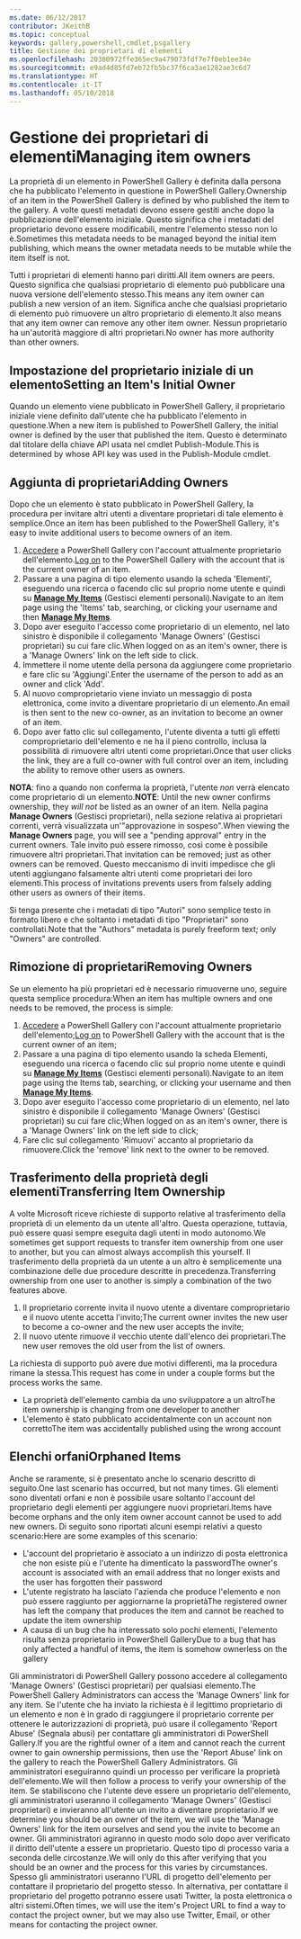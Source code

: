 ```yaml
---
ms.date: 06/12/2017
contributor: JKeithB
ms.topic: conceptual
keywords: gallery,powershell,cmdlet,psgallery
title: Gestione dei proprietari di elementi
ms.openlocfilehash: 20380972ffe365ec9a479073fdf7e7f0eb1ee34e
ms.sourcegitcommit: e9ad4d85fd7eb72fb5bc37f6ca3ae1282ae3c6d7
ms.translationtype: HT
ms.contentlocale: it-IT
ms.lasthandoff: 05/10/2018
---
```

# <a name="managing-item-owners"></a><span data-ttu-id="7560f-103">Gestione dei proprietari di elementi</span><span class="sxs-lookup"><span data-stu-id="7560f-103">Managing item owners</span></span>

<span data-ttu-id="7560f-104">La proprietà di un elemento in PowerShell Gallery è definita dalla persona che ha pubblicato l'elemento in questione in PowerShell Gallery.</span><span class="sxs-lookup"><span data-stu-id="7560f-104">Ownership of an item in the PowerShell Gallery is defined by who published the item to the gallery.</span></span>
<span data-ttu-id="7560f-105">A volte questi metadati devono essere gestiti anche dopo la pubblicazione dell'elemento iniziale. Questo significa che i metadati del proprietario devono essere modificabili, mentre l'elemento stesso non lo è.</span><span class="sxs-lookup"><span data-stu-id="7560f-105">Sometimes this metadata needs to be managed beyond the initial item publishing, which means the owner metadata needs to be mutable while the item itself is not.</span></span>

<span data-ttu-id="7560f-106">Tutti i proprietari di elementi hanno pari diritti.</span><span class="sxs-lookup"><span data-stu-id="7560f-106">All item owners are peers.</span></span>
<span data-ttu-id="7560f-107">Questo significa che qualsiasi proprietario di elemento può pubblicare una nuova versione dell'elemento stesso.</span><span class="sxs-lookup"><span data-stu-id="7560f-107">This means any item owner can publish a new version of an item.</span></span> <span data-ttu-id="7560f-108">Significa anche che qualsiasi proprietario di elemento può rimuovere un altro proprietario di elemento.</span><span class="sxs-lookup"><span data-stu-id="7560f-108">It also means that any item owner can remove any other item owner.</span></span>
<span data-ttu-id="7560f-109">Nessun proprietario ha un'autorità maggiore di altri proprietari.</span><span class="sxs-lookup"><span data-stu-id="7560f-109">No owner has more authority than other owners.</span></span>

## <a name="setting-an-items-initial-owner"></a><span data-ttu-id="7560f-110">Impostazione del proprietario iniziale di un elemento</span><span class="sxs-lookup"><span data-stu-id="7560f-110">Setting an Item's Initial Owner</span></span>

<span data-ttu-id="7560f-111">Quando un elemento viene pubblicato in PowerShell Gallery, il proprietario iniziale viene definito dall'utente che ha pubblicato l'elemento in questione.</span><span class="sxs-lookup"><span data-stu-id="7560f-111">When a new item is published to PowerShell Gallery, the initial owner is defined by the user that published the item.</span></span> <span data-ttu-id="7560f-112">Questo è determinato dal titolare della chiave API usata nel cmdlet Publish-Module.</span><span class="sxs-lookup"><span data-stu-id="7560f-112">This is determined by whose API key was used in the Publish-Module cmdlet.</span></span>

## <a name="adding-owners"></a><span data-ttu-id="7560f-113">Aggiunta di proprietari</span><span class="sxs-lookup"><span data-stu-id="7560f-113">Adding Owners</span></span>

<span data-ttu-id="7560f-114">Dopo che un elemento è stato pubblicato in PowerShell Gallery, la procedura per invitare altri utenti a diventare proprietari di tale elemento è semplice.</span><span class="sxs-lookup"><span data-stu-id="7560f-114">Once an item has been published to the PowerShell Gallery, it's easy to invite additional users to become owners of an item.</span></span>

1. <span data-ttu-id="7560f-115">[Accedere](https://powershellgallery.com/users/account/LogOn) a PowerShell Gallery con l'account attualmente proprietario dell'elemento.</span><span class="sxs-lookup"><span data-stu-id="7560f-115">[Log on](https://powershellgallery.com/users/account/LogOn) to the PowerShell Gallery with the account that is the current owner of an item.</span></span>
2. <span data-ttu-id="7560f-116">Passare a una pagina di tipo elemento usando la scheda 'Elementi', eseguendo una ricerca o facendo clic sul proprio nome utente e quindi su [**Manage My Items**](https://www.powershellgallery.com/account/Packages) (Gestisci elementi personali).</span><span class="sxs-lookup"><span data-stu-id="7560f-116">Navigate to an item page using the 'Items' tab, searching, or clicking your username and then [**Manage My Items**](https://www.powershellgallery.com/account/Packages).</span></span>
3. <span data-ttu-id="7560f-117">Dopo aver eseguito l'accesso come proprietario di un elemento, nel lato sinistro è disponibile il collegamento 'Manage Owners' (Gestisci proprietari) su cui fare clic.</span><span class="sxs-lookup"><span data-stu-id="7560f-117">When logged on as an item's owner, there is a 'Manage Owners' link on the left side to click.</span></span>
4. <span data-ttu-id="7560f-118">Immettere il nome utente della persona da aggiungere come proprietario e fare clic su 'Aggiungi'.</span><span class="sxs-lookup"><span data-stu-id="7560f-118">Enter the username of the person to add as an owner and click 'Add'.</span></span>
5. <span data-ttu-id="7560f-119">Al nuovo comproprietario viene inviato un messaggio di posta elettronica, come invito a diventare proprietario di un elemento.</span><span class="sxs-lookup"><span data-stu-id="7560f-119">An email is then sent to the new co-owner, as an invitation to become an owner of an item.</span></span>
6. <span data-ttu-id="7560f-120">Dopo aver fatto clic sul collegamento, l'utente diventa a tutti gli effetti comproprietario dell'elemento e ne ha il pieno controllo, inclusa la possibilità di rimuovere altri utenti come proprietari.</span><span class="sxs-lookup"><span data-stu-id="7560f-120">Once that user clicks the link, they are a full co-owner with full control over an item, including the ability to remove other users as owners.</span></span>

<span data-ttu-id="7560f-121">**NOTA**: fino a quando non conferma la proprietà, l'utente *non* verrà elencato come proprietario di un elemento.</span><span class="sxs-lookup"><span data-stu-id="7560f-121">**NOTE**: Until the new owner confirms ownership, they *will not* be listed as an owner of an item.</span></span>
<span data-ttu-id="7560f-122">Nella pagina **Manage Owners** (Gestisci proprietari), nella sezione relativa ai proprietari correnti, verrà visualizzata un'"approvazione in sospeso".</span><span class="sxs-lookup"><span data-stu-id="7560f-122">When viewing the **Manage Owners** page, you will see a "pending approval" entry in the current owners.</span></span>
<span data-ttu-id="7560f-123">Tale invito può essere rimosso, così come è possibile rimuovere altri proprietari.</span><span class="sxs-lookup"><span data-stu-id="7560f-123">That invitation can be removed; just as other owners can be removed.</span></span>
<span data-ttu-id="7560f-124">Questo meccanismo di inviti impedisce che gli utenti aggiungano falsamente altri utenti come proprietari dei loro elementi.</span><span class="sxs-lookup"><span data-stu-id="7560f-124">This process of invitations prevents users from falsely adding other users as owners of their items.</span></span>

<span data-ttu-id="7560f-125">Si tenga presente che i metadati di tipo "Autori" sono semplice testo in formato libero e che soltanto i metadati di tipo "Proprietari" sono controllati.</span><span class="sxs-lookup"><span data-stu-id="7560f-125">Note that the "Authors" metadata is purely freeform text; only "Owners" are controlled.</span></span>


## <a name="removing-owners"></a><span data-ttu-id="7560f-126">Rimozione di proprietari</span><span class="sxs-lookup"><span data-stu-id="7560f-126">Removing Owners</span></span>

<span data-ttu-id="7560f-127">Se un elemento ha più proprietari ed è necessario rimuoverne uno, seguire questa semplice procedura:</span><span class="sxs-lookup"><span data-stu-id="7560f-127">When an item has multiple owners and one needs to be removed, the process is simple:</span></span>

1. <span data-ttu-id="7560f-128">[Accedere](https://powershellgallery.com/users/account/LogOn) a PowerShell Gallery con l'account attualmente proprietario dell'elemento;</span><span class="sxs-lookup"><span data-stu-id="7560f-128">[Log on](https://powershellgallery.com/users/account/LogOn) to PowerShell Gallery with the account that is the current owner of an item;</span></span>
2. <span data-ttu-id="7560f-129">Passare a una pagina di tipo elemento usando la scheda Elementi, eseguendo una ricerca o facendo clic sul proprio nome utente e quindi su [**Manage My Items**](https://www.powershellgallery.com/account/Packages) (Gestisci elementi personali).</span><span class="sxs-lookup"><span data-stu-id="7560f-129">Navigate to an item page using the Items tab, searching, or clicking your username and then [**Manage My Items**](https://www.powershellgallery.com/account/Packages).</span></span>
3. <span data-ttu-id="7560f-130">Dopo aver eseguito l'accesso come proprietario di un elemento, nel lato sinistro è disponibile il collegamento 'Manage Owners' (Gestisci proprietari) su cui fare clic;</span><span class="sxs-lookup"><span data-stu-id="7560f-130">When logged on as an item's owner, there is a 'Manage Owners' link on the left side to click;</span></span>
4. <span data-ttu-id="7560f-131">Fare clic sul collegamento 'Rimuovi' accanto al proprietario da rimuovere.</span><span class="sxs-lookup"><span data-stu-id="7560f-131">Click the 'remove' link next to the owner to be removed.</span></span>



## <a name="transferring-item-ownership"></a><span data-ttu-id="7560f-132">Trasferimento della proprietà degli elementi</span><span class="sxs-lookup"><span data-stu-id="7560f-132">Transferring Item Ownership</span></span>

<span data-ttu-id="7560f-133">A volte Microsoft riceve richieste di supporto relative al trasferimento della proprietà di un elemento da un utente all'altro. Questa operazione, tuttavia, può essere quasi sempre eseguita dagli utenti in modo autonomo.</span><span class="sxs-lookup"><span data-stu-id="7560f-133">We sometimes get support requests to transfer item ownership from one user to another, but you can almost always accomplish this yourself.</span></span>
<span data-ttu-id="7560f-134">Il trasferimento della proprietà da un utente a un altro è semplicemente una combinazione delle due procedure descritte in precedenza.</span><span class="sxs-lookup"><span data-stu-id="7560f-134">Transferring ownership from one user to another is simply a combination of the two features above.</span></span>

1. <span data-ttu-id="7560f-135">Il proprietario corrente invita il nuovo utente a diventare comproprietario e il nuovo utente accetta l'invito;</span><span class="sxs-lookup"><span data-stu-id="7560f-135">The current owner invites the new user to become a co-owner and the new user accepts the invite;</span></span>
2. <span data-ttu-id="7560f-136">Il nuovo utente rimuove il vecchio utente dall'elenco dei proprietari.</span><span class="sxs-lookup"><span data-stu-id="7560f-136">The new user removes the old user from the list of owners.</span></span>

<span data-ttu-id="7560f-137">La richiesta di supporto può avere due motivi differenti, ma la procedura rimane la stessa.</span><span class="sxs-lookup"><span data-stu-id="7560f-137">This request has come in under a couple forms but the process works the same.</span></span>

- <span data-ttu-id="7560f-138">La proprietà dell'elemento cambia da uno sviluppatore a un altro</span><span class="sxs-lookup"><span data-stu-id="7560f-138">The item ownership is changing from one developer to another</span></span>
- <span data-ttu-id="7560f-139">L'elemento è stato pubblicato accidentalmente con un account non corretto</span><span class="sxs-lookup"><span data-stu-id="7560f-139">The item was accidentally published using the wrong account</span></span>


## <a name="orphaned-items"></a><span data-ttu-id="7560f-140">Elenchi orfani</span><span class="sxs-lookup"><span data-stu-id="7560f-140">Orphaned Items</span></span>

<span data-ttu-id="7560f-141">Anche se raramente, si è presentato anche lo scenario descritto di seguito.</span><span class="sxs-lookup"><span data-stu-id="7560f-141">One last scenario has occurred, but not many times.</span></span>
<span data-ttu-id="7560f-142">Gli elementi sono diventati orfani e non è possibile usare soltanto l'account del proprietario degli elementi per aggiungere nuovi proprietari.</span><span class="sxs-lookup"><span data-stu-id="7560f-142">Items have become orphans and the only item owner account cannot be used to add new owners.</span></span>
<span data-ttu-id="7560f-143">Di seguito sono riportati alcuni esempi relativi a questo scenario:</span><span class="sxs-lookup"><span data-stu-id="7560f-143">Here are some examples of this scenario:</span></span>

- <span data-ttu-id="7560f-144">L'account del proprietario è associato a un indirizzo di posta elettronica che non esiste più e l'utente ha dimenticato la password</span><span class="sxs-lookup"><span data-stu-id="7560f-144">The owner's account is associated with an email address that no longer exists and the user has forgotten their password</span></span>
- <span data-ttu-id="7560f-145">L'utente registrato ha lasciato l'azienda che produce l'elemento e non può essere raggiunto per aggiornarne la proprietà</span><span class="sxs-lookup"><span data-stu-id="7560f-145">The registered owner has left the company that produces the item and cannot be reached to update the item ownership</span></span>
- <span data-ttu-id="7560f-146">A causa di un bug che ha interessato solo pochi elementi, l'elemento risulta senza proprietario in PowerShell Gallery</span><span class="sxs-lookup"><span data-stu-id="7560f-146">Due to a bug that has only affected a handful of items, the item is somehow ownerless on the gallery</span></span>

<span data-ttu-id="7560f-147">Gli amministratori di PowerShell Gallery possono accedere al collegamento 'Manage Owners' (Gestisci proprietari) per qualsiasi elemento.</span><span class="sxs-lookup"><span data-stu-id="7560f-147">The PowerShell Gallery Administrators can access the 'Manage Owners' link for any item.</span></span>
<span data-ttu-id="7560f-148">Se l'utente che ha inviato la richiesta è il legittimo proprietario di un elemento e non è in grado di raggiungere il proprietario corrente per ottenere le autorizzazioni di proprietà, può usare il collegamento 'Report Abuse' (Segnala abusi) per contattare gli amministratori di PowerShell Gallery.</span><span class="sxs-lookup"><span data-stu-id="7560f-148">If you are the rightful owner of a item and cannot reach the current owner to gain ownership permissions, then use the 'Report Abuse' link on the gallery to reach the PowerShell Gallery Administrators.</span></span>
<span data-ttu-id="7560f-149">Gli amministratori eseguiranno quindi un processo per verificare la proprietà dell'elemento.</span><span class="sxs-lookup"><span data-stu-id="7560f-149">We will then follow a process to verify your ownership of the item.</span></span>
<span data-ttu-id="7560f-150">Se stabiliscono che l'utente deve essere un proprietario dell'elemento, gli amministratori useranno il collegamento 'Manage Owners' (Gestisci proprietari) e invieranno all'utente un invito a diventare proprietario.</span><span class="sxs-lookup"><span data-stu-id="7560f-150">If we determine you should be an owner of the item, we will use the 'Manage Owners' link for the item ourselves and send you the invite to become an owner.</span></span>
<span data-ttu-id="7560f-151">Gli amministratori agiranno in questo modo solo dopo aver verificato il diritto dell'utente a essere un proprietario. Questo tipo di processo varia a seconda delle circostanze.</span><span class="sxs-lookup"><span data-stu-id="7560f-151">We will only do this after verifying that you should be an owner and the process for this varies by circumstances.</span></span>
<span data-ttu-id="7560f-152">Spesso gli amministratori useranno l'URL di progetto dell'elemento per contattare il proprietario del progetto stesso. In alternativa, per contattare il proprietario del progetto potranno essere usati Twitter, la posta elettronica o altri sistemi.</span><span class="sxs-lookup"><span data-stu-id="7560f-152">Often times, we will use the item's Project URL to find a way to contact the project owner, but we may also use Twitter, Email, or other means for contacting the project owner.</span></span>
